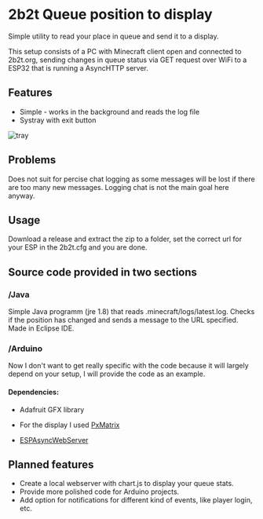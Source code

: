 # 2b2t Queue position to display
Simple utility to read your place in queue and send it to a display.

This setup consists of a PC with Minecraft client open and connected to 2b2t.org, sending changes in queue status via GET request over WiFi to a ESP32 that is running a AsyncHTTP server.


## Features
* Simple - works in the background and reads the log file
* Systray with exit button

![tray](https://raw.githubusercontent.com/UltraNyan/2b2t-que-display/master/img/systray.png)


## Problems
Does not suit for percise chat logging as some messages will be lost if there are too many new messages. Logging chat is not the main goal here anyway.


## Usage
Download a release and extract the zip to a folder, set the correct url for your ESP in the 2b2t.cfg and you are done.

## Source code provided in two sections

### /Java
Simple Java programm (jre 1.8) that reads .minecraft/logs/latest.log. Checks if the position has changed and sends a message to the URL specified. Made in Eclipse IDE.

### /Arduino

Now I don't want to get really specific with the code because it will largely depend on your setup, I will provide the code as an example.

#### Dependencies:
* Adafruit GFX library

* For the display I used [PxMatrix](https://github.com/2dom/PxMatrix)

* [ESPAsyncWebServer](https://github.com/me-no-dev/ESPAsyncWebServer)


## Planned features
* Create a local webserver with chart.js to display your queue stats.
* Provide more polished code for Arduino projects.
* Add option for notifications for different kind of events, like player login, etc.
